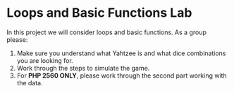 # Loops and Basic Functions Lab



In this project we will consider loops and basic functions. As a group please:

1. Make sure you understand what Yahtzee is and what dice combinations you are looking for. 
2. Work through the steps to simulate the game. 
3. For **PHP 2560 ONLY**, please work through the second part working with the data. 

